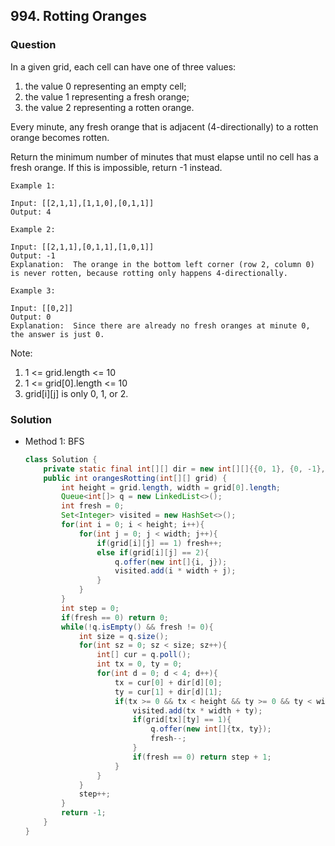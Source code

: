 ## 994. Rotting Oranges

### Question
In a given grid, each cell can have one of three values:
1. the value 0 representing an empty cell;
2. the value 1 representing a fresh orange;
3. the value 2 representing a rotten orange.

Every minute, any fresh orange that is adjacent (4-directionally) to a rotten orange becomes rotten.

Return the minimum number of minutes that must elapse until no cell has a fresh orange.  If this is impossible, return -1 instead.

```
Example 1:

Input: [[2,1,1],[1,1,0],[0,1,1]]
Output: 4

Example 2:

Input: [[2,1,1],[0,1,1],[1,0,1]]
Output: -1
Explanation:  The orange in the bottom left corner (row 2, column 0) is never rotten, because rotting only happens 4-directionally.

Example 3:

Input: [[0,2]]
Output: 0
Explanation:  Since there are already no fresh oranges at minute 0, the answer is just 0.
```
 
Note:
1. 1 <= grid.length <= 10
2. 1 <= grid[0].length <= 10
3. grid[i][j] is only 0, 1, or 2.

### Solution
* Method 1: BFS
	```Java
	class Solution {
		private static final int[][] dir = new int[][]{{0, 1}, {0, -1}, {1, 0}, {-1, 0}};
		public int orangesRotting(int[][] grid) {
			int height = grid.length, width = grid[0].length;
			Queue<int[]> q = new LinkedList<>();
			int fresh = 0;
			Set<Integer> visited = new HashSet<>();
			for(int i = 0; i < height; i++){
				for(int j = 0; j < width; j++){
					if(grid[i][j] == 1) fresh++;
					else if(grid[i][j] == 2){
						q.offer(new int[]{i, j});
						visited.add(i * width + j);
					}
				}
			}
			int step = 0;
			if(fresh == 0) return 0;
			while(!q.isEmpty() && fresh != 0){
				int size = q.size();
				for(int sz = 0; sz < size; sz++){
					int[] cur = q.poll();
					int tx = 0, ty = 0;
					for(int d = 0; d < 4; d++){
						tx = cur[0] + dir[d][0];
						ty = cur[1] + dir[d][1];
						if(tx >= 0 && tx < height && ty >= 0 && ty < width && !visited.contains(tx * width + ty)){
							visited.add(tx * width + ty);
							if(grid[tx][ty] == 1){
								q.offer(new int[]{tx, ty});
								fresh--;
							}
							if(fresh == 0) return step + 1;
						}
					}
				}
				step++;
			}
			return -1;
		}
	}
	```

